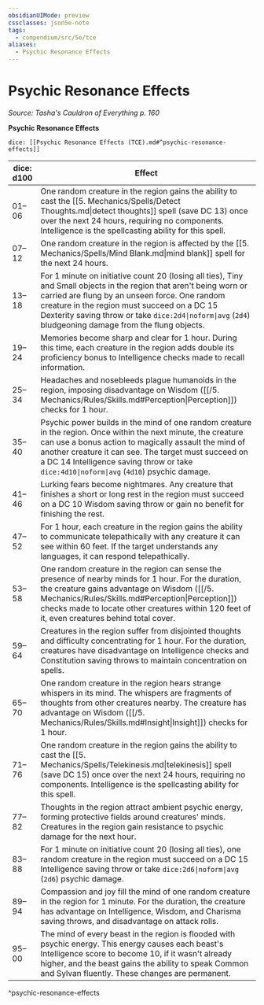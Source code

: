 ```yaml
---
obsidianUIMode: preview
cssclasses: json5e-note
tags:
  - compendium/src/5e/tce
aliases:
  - Psychic Resonance Effects
---
```

# Psychic Resonance Effects
*Source: Tasha's Cauldron of Everything p. 160* 

**Psychic Resonance Effects**

`dice: [[Psychic Resonance Effects (TCE).md#^psychic-resonance-effects]]`

| dice: d100 | Effect |
|------------|--------|
| 01–06 | One random creature in the region gains the ability to cast the [[5. Mechanics/Spells/Detect Thoughts.md\|detect thoughts]] spell (save DC 13) once over the next 24 hours, requiring no components. Intelligence is the spellcasting ability for this spell. |
| 07–12 | One random creature in the region is affected by the [[5. Mechanics/Spells/Mind Blank.md\|mind blank]] spell for the next 24 hours. |
| 13–18 | For 1 minute on initiative count 20 (losing all ties), Tiny and Small objects in the region that aren't being worn or carried are flung by an unseen force. One random creature in the region must succeed on a DC 15 Dexterity saving throw or take `dice:2d4\|noform\|avg` (`2d4`) bludgeoning damage from the flung objects. |
| 19–24 | Memories become sharp and clear for 1 hour. During this time, each creature in the region adds double its proficiency bonus to Intelligence checks made to recall information. |
| 25–34 | Headaches and nosebleeds plague humanoids in the region, imposing disadvantage on Wisdom ([[/5. Mechanics/Rules/Skills.md#Perception\|Perception]]) checks for 1 hour. |
| 35–40 | Psychic power builds in the mind of one random creature in the region. Once within the next minute, the creature can use a bonus action to magically assault the mind of another creature it can see. The target must succeed on a DC 14 Intelligence saving throw or take `dice:4d10\|noform\|avg` (`4d10`) psychic damage. |
| 41–46 | Lurking fears become nightmares. Any creature that finishes a short or long rest in the region must succeed on a DC 10 Wisdom saving throw or gain no benefit for finishing the rest. |
| 47–52 | For 1 hour, each creature in the region gains the ability to communicate telepathically with any creature it can see within 60 feet. If the target understands any languages, it can respond telepathically. |
| 53–58 | One random creature in the region can sense the presence of nearby minds for 1 hour. For the duration, the creature gains advantage on Wisdom ([[/5. Mechanics/Rules/Skills.md#Perception\|Perception]]) checks made to locate other creatures within 120 feet of it, even creatures behind total cover. |
| 59–64 | Creatures in the region suffer from disjointed thoughts and difficulty concentrating for 1 hour. For the duration, creatures have disadvantage on Intelligence checks and Constitution saving throws to maintain concentration on spells. |
| 65–70 | One random creature in the region hears strange whispers in its mind. The whispers are fragments of thoughts from other creatures nearby. The creature has advantage on Wisdom ([[/5. Mechanics/Rules/Skills.md#Insight\|Insight]]) checks for 1 hour. |
| 71–76 | One random creature in the region gains the ability to cast the [[5. Mechanics/Spells/Telekinesis.md\|telekinesis]] spell (save DC 15) once over the next 24 hours, requiring no components. Intelligence is the spellcasting ability for this spell. |
| 77–82 | Thoughts in the region attract ambient psychic energy, forming protective fields around creatures' minds. Creatures in the region gain resistance to psychic damage for the next hour. |
| 83–88 | For 1 minute on initiative count 20 (losing all ties), one random creature in the region must succeed on a DC 15 Intelligence saving throw or take `dice:2d6\|noform\|avg` (`2d6`) psychic damage. |
| 89–94 | Compassion and joy fill the mind of one random creature in the region for 1 minute. For the duration, the creature has advantage on Intelligence, Wisdom, and Charisma saving throws, and disadvantage on attack rolls. |
| 95–00 | The mind of every beast in the region is flooded with psychic energy. This energy causes each beast's Intelligence score to become 10, if it wasn't already higher, and the beast gains the ability to speak Common and Sylvan fluently. These changes are permanent. |
^psychic-resonance-effects
